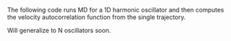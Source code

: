 The following code runs MD for a 1D harmonic oscillator and then computes the velocity autocorrelation function from the single trajectory.

Will generalize to N oscillators soon.
